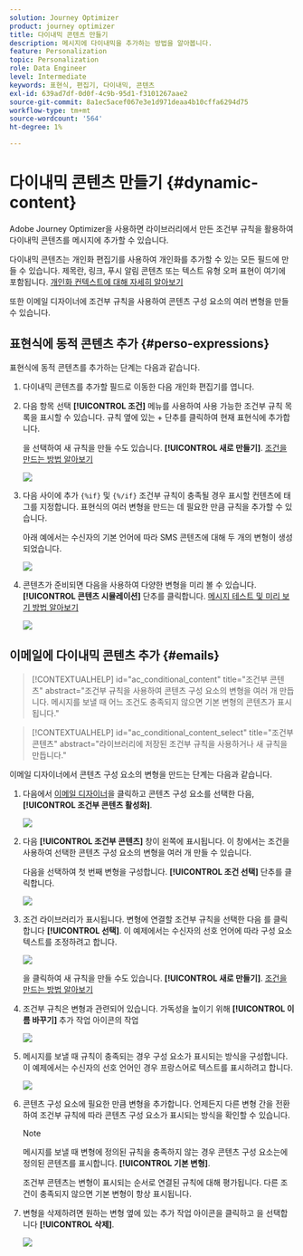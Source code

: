 ```yaml
---
solution: Journey Optimizer
product: journey optimizer
title: 다이내믹 콘텐츠 만들기
description: 메시지에 다이내믹을 추가하는 방법을 알아봅니다.
feature: Personalization
topic: Personalization
role: Data Engineer
level: Intermediate
keywords: 표현식, 편집기, 다이내믹, 콘텐츠
exl-id: 639ad7df-0d0f-4c9b-95d1-f3101267aae2
source-git-commit: 8a1ec5acef067e3e1d971deaa4b10cffa6294d75
workflow-type: tm+mt
source-wordcount: '564'
ht-degree: 1%

---
```


# 다이내믹 콘텐츠 만들기 {#dynamic-content}

Adobe Journey Optimizer을 사용하면 라이브러리에서 만든 조건부 규칙을 활용하여 다이내믹 콘텐츠를 메시지에 추가할 수 있습니다.

다이내믹 콘텐츠는 개인화 편집기를 사용하여 개인화를 추가할 수 있는 모든 필드에 만들 수 있습니다. 제목란, 링크, 푸시 알림 콘텐츠 또는 텍스트 유형 오퍼 표현이 여기에 포함됩니다. [개인화 컨텍스트에 대해 자세히 알아보기](personalization-contexts.md)

또한 이메일 디자이너에 조건부 규칙을 사용하여 콘텐츠 구성 요소의 여러 변형을 만들 수 있습니다.

## 표현식에 동적 콘텐츠 추가 {#perso-expressions}

표현식에 동적 콘텐츠를 추가하는 단계는 다음과 같습니다.

1. 다이내믹 콘텐츠를 추가할 필드로 이동한 다음 개인화 편집기를 엽니다.

1. 다음 항목 선택 **[!UICONTROL 조건]** 메뉴를 사용하여 사용 가능한 조건부 규칙 목록을 표시할 수 있습니다. 규칙 옆에 있는 + 단추를 클릭하여 현재 표현식에 추가합니다.

   을 선택하여 새 규칙을 만들 수도 있습니다. **[!UICONTROL 새로 만들기]**. [조건을 만드는 방법 알아보기](create-conditions.md)

   ![](assets/conditions-expression.png)

1. 다음 사이에 추가 `{%if}` 및 `{%/if}` 조건부 규칙이 충족될 경우 표시할 컨텐츠에 태그를 지정합니다. 표현식의 여러 변형을 만드는 데 필요한 만큼 규칙을 추가할 수 있습니다.

   아래 예에서는 수신자의 기본 언어에 따라 SMS 콘텐츠에 대해 두 개의 변형이 생성되었습니다.

   ![](assets/conditions-language-sample.png)

1. 콘텐츠가 준비되면 다음을 사용하여 다양한 변형을 미리 볼 수 있습니다. **[!UICONTROL 콘텐츠 시뮬레이션]** 단추를 클릭합니다. [메시지 테스트 및 미리 보기 방법 알아보기](../content-management/preview-test.md)

   ![](assets/conditions-preview.png)

## 이메일에 다이내믹 콘텐츠 추가 {#emails}

>[!CONTEXTUALHELP]
>id="ac_conditional_content"
>title="조건부 콘텐츠"
>abstract="조건부 규칙을 사용하여 콘텐츠 구성 요소의 변형을 여러 개 만듭니다. 메시지를 보낼 때 어느 조건도 충족되지 않으면 기본 변형의 콘텐츠가 표시됩니다."

>[!CONTEXTUALHELP]
>id="ac_conditional_content_select"
>title="조건부 콘텐츠"
>abstract="라이브러리에 저장된 조건부 규칙을 사용하거나 새 규칙을 만듭니다."

이메일 디자이너에서 콘텐츠 구성 요소의 변형을 만드는 단계는 다음과 같습니다.

1. 다음에서 [이메일 디자이너](../email/content-from-scratch.md)을 클릭하고 콘텐츠 구성 요소를 선택한 다음, **[!UICONTROL 조건부 콘텐츠 활성화]**.

   ![](assets/conditions-enable-conditional.png)

1. 다음 **[!UICONTROL 조건부 콘텐츠]** 창이 왼쪽에 표시됩니다. 이 창에서는 조건을 사용하여 선택한 콘텐츠 구성 요소의 변형을 여러 개 만들 수 있습니다.

   다음을 선택하여 첫 번째 변형을 구성합니다. **[!UICONTROL 조건 선택]** 단추를 클릭합니다.

   ![](assets/conditions-apply.png)

1. 조건 라이브러리가 표시됩니다. 변형에 연결할 조건부 규칙을 선택한 다음 를 클릭합니다 **[!UICONTROL 선택]**. 이 예제에서는 수신자의 선호 언어에 따라 구성 요소 텍스트를 조정하려고 합니다.

   ![](assets/conditions-select.png)

   을 클릭하여 새 규칙을 만들 수도 있습니다. **[!UICONTROL 새로 만들기]**. [조건을 만드는 방법 알아보기](create-conditions.md)

1. 조건부 규칙은 변형과 관련되어 있습니다. 가독성을 높이기 위해 **[!UICONTROL 이름 바꾸기]** 추가 작업 아이콘의 작업

   ![](assets/conditions-rename.png)

1. 메시지를 보낼 때 규칙이 충족되는 경우 구성 요소가 표시되는 방식을 구성합니다. 이 예제에서는 수신자의 선호 언어인 경우 프랑스어로 텍스트를 표시하려고 합니다.

   ![](assets/conditions-design.png)

1. 콘텐츠 구성 요소에 필요한 만큼 변형을 추가합니다. 언제든지 다른 변형 간을 전환하여 조건부 규칙에 따라 콘텐츠 구성 요소가 표시되는 방식을 확인할 수 있습니다.

   >[!NOTE]
   >메시지를 보낼 때 변형에 정의된 규칙을 충족하지 않는 경우 콘텐츠 구성 요소는에 정의된 콘텐츠를 표시합니다. **[!UICONTROL 기본 변형]**.
   >
   >조건부 콘텐츠는 변형이 표시되는 순서로 연결된 규칙에 대해 평가됩니다. 다른 조건이 충족되지 않으면 기본 변형이 항상 표시됩니다.

1. 변형을 삭제하려면 원하는 변형 옆에 있는 추가 작업 아이콘을 클릭하고 을 선택합니다 **[!UICONTROL 삭제]**.

   ![](assets/conditions-delete.png)
